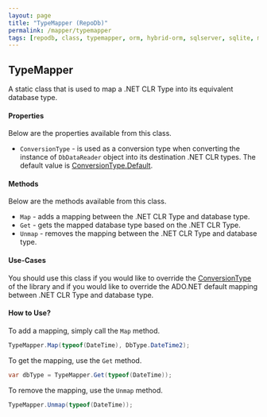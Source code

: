 ```yaml
---
layout: page
title: "TypeMapper (RepoDb)"
permalink: /mapper/typemapper
tags: [repodb, class, typemapper, orm, hybrid-orm, sqlserver, sqlite, mysql, postgresql]
---
```


## TypeMapper

A static class that is used to map a .NET CLR Type into its equivalent database type.

#### Properties

Below are the properties available from this class.

- `ConversionType` - is used as a conversion type when converting the instance of `DbDataReader` object into its destination .NET CLR types. The default value is [ConversionType.Default](/enumeration/conversiontype).

#### Methods

Below are the methods available from this class.

- `Map` - adds a mapping between the .NET CLR Type and database type.
- `Get` - gets the mapped database type based on the .NET CLR Type.
- `Unmap` - removes the mapping between the .NET CLR Type and database type.

#### Use-Cases

You should use this class if you would like to override the [ConversionType](/enumeration/conversiontype) of the library and if you would like to override the ADO.NET default mapping between .NET CLR Type and database type.

#### How to Use?

To add a mapping, simply call the `Map` method.

```csharp
TypeMapper.Map(typeof(DateTime), DbType.DateTime2);
```

To get the mapping, use the `Get` method.

```csharp
var dbType = TypeMapper.Get(typeof(DateTime));
```

To remove the mapping, use the `Unmap` method.

```csharp
TypeMapper.Unmap(typeof(DateTime));
```
